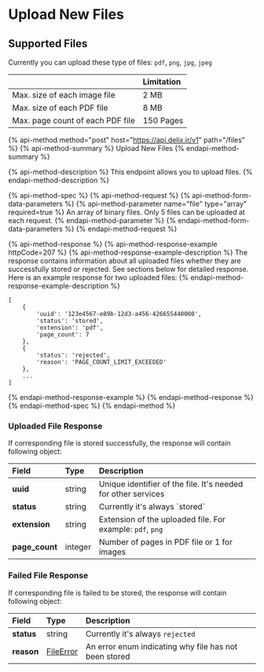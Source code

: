# Upload New Files

## Supported Files

Currently you can upload these type of files: `pdf`, `png`, `jpg`, `jpeg`

|  | Limitation |
| :--- | :--- |
| Max. size of each image file | 2 MB |
| Max. size of each PDF file | 8 MB |
| Max. page count of each PDF file | 150 Pages |

{% api-method method="post" host="https://api.delix.ir/v1" path="/files" %}
{% api-method-summary %}
Upload New Files
{% endapi-method-summary %}

{% api-method-description %}
This endpoint allows you to upload files.
{% endapi-method-description %}

{% api-method-spec %}
{% api-method-request %}
{% api-method-form-data-parameters %}
{% api-method-parameter name="file" type="array" required=true %}
An array of binary files. Only 5 files can be uploaded at each request.
{% endapi-method-parameter %}
{% endapi-method-form-data-parameters %}
{% endapi-method-request %}

{% api-method-response %}
{% api-method-response-example httpCode=207 %}
{% api-method-response-example-description %}
The response contains information about all uploaded files whether they are successfully stored or rejected. See sections below for detailed response.  
Here is an example response for two uploaded files:
{% endapi-method-response-example-description %}

```
[
    {
        'uuid': '123e4567-e89b-12d3-a456-426655440000',
        'status': 'stored',
        'extension': 'pdf',
        'page_count': 7
    },
    {
        'status': 'rejected',
        'reason': 'PAGE_COUNT_LIMIT_EXCEEDED'
    },
    ...
]
```
{% endapi-method-response-example %}
{% endapi-method-response %}
{% endapi-method-spec %}
{% endapi-method %}

### Uploaded File Response

If corresponding file is stored successfully, the response will contain following object:

| Field | Type | Description |
| :--- | :--- | :--- |
| **uuid** | string | Unique identifier of the file. It's needed for other services |
| **status** | string | Currently it's always \`stored\` |
| **extension** | string | Extension of the uploaded file. For example: `pdf`, `png` |
| **page\_count** | integer | Number of pages in PDF file or 1 for images |

### Failed File Response

If corresponding file is failed to be stored, the response will contain following object:

| Field | Type | Description |
| :--- | :--- | :--- |
| **status** | string | Currently it's always `rejected` |
| **reason** | [FileError](../../error-handling/errors.md) | An error enum indicating why file has not been stored |



